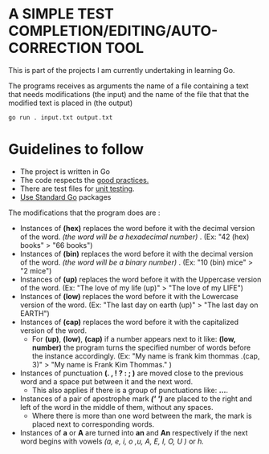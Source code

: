 A SIMPLE TEST COMPLETION/EDITING/AUTO-CORRECTION TOOL 
=============

This is part of the projects I am currently undertaking in learning Go.

The programs receives as arguments the name of a file containing a text that needs modifications (the input) and the name of the file that that the modified text is placed in (the output)

`go run . input.txt output.txt`

# Guidelines to follow

- The project is written in Go
- The code respects the [good practices.](https://learn.zone01kisumu.ke/git/root/public/src/branch/master/subjects/good-practices/README.md)
- There are test files for [unit testing](https://go.dev/doc/tutorial/add-a-test).
- [Use Standard Go](https://golang.org/pkg/) packages

The modifications that the program does are :
 + Instances of **(hex)** replaces the word before it with the decimal version of the word. *(the word will be a hexadecimal number)* . (Ex: "42 (hex) books" > "66 books")
 + Instances of **(bin)** replaces the word before it with the decimal version of the word. *(the word will be a binary number)* . (Ex: "10 (bin) mice" > "2 mice")
 + Instances of **(up)** replaces the word before it with the Uppercase version of the word. (Ex: "The love of my life (up)" > "The love of my LIFE")
 + Instances of **(low)** replaces the word before it with the Lowercase version of the word. (Ex: "The last day on earth (up)" > "The last day on EARTH")
 + Instances of **(cap)** replaces the word before it with the capitalized version of the word. 
    * For **(up)**, **(low)**, **(cap)** if a number appears next to it like: **(low, number)** the program turns the specified number of words before the instance accordingly.
    (Ex: "My name is frank kim thommas .(cap, 3)" > "My name is Frank Kim Thommas." )
 + Instances of punctuation **(. , ! ? : ; )** are moved close to the previous word and a space put between it and the next word.
    * This also applies if there is a group of punctuations like: **...**.
 + Instances of a pair of apostrophe mark ***(' ')*** are placed to the right and left of the word in the middle of them, without any spaces.
    * Where there is more than one word between the mark, the mark is placed next to corresponding words. 
 + Instances of **a** or **A** are turned into **an** and **An** respectively if the next word begins with vowels *(a, e, i, o ,u, A, E, I, O, U )* or *h.* 

